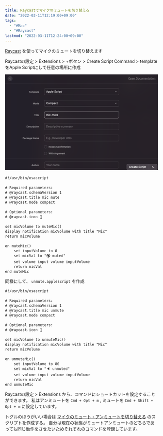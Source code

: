 ```yaml
---
title: Raycastでマイクのミュートを切り替える
date: "2022-03-11T12:19:00+09:00"
tags:
  - "#Mac"
  - "#Raycast"
lastmod: "2022-03-11T12:24:00+09:00"
---
```


[Raycast](Raycast.md) を使ってマイクのミュートを切り替えます

Raycastの設定 > Extensions > +ボタン > Create Script Command > templateをApple Scriptにして任意の場所に作成

![Pasted-image-20220311122221.png](static/Pasted-image-20220311122221.png)

````applescript:mute.applescript
#!/usr/bin/osascript

# Required parameters:
# @raycast.schemaVersion 1
# @raycast.title mic mute
# @raycast.mode compact

# Optional parameters:
# @raycast.icon 🤖

set micVolume to muteMic()
display notification micVolume with title "Mic"
return micVolume

on muteMic()
	set inputVolume to 0
	set micVal to "🔇 muted"
	set volume input volume inputVolume
	return micVal
end muteMic
````

同様にして、 `unmute.applescript` を作成

````applescript:mute.applescript
#!/usr/bin/osascript

# Required parameters:
# @raycast.schemaVersion 1
# @raycast.title mic unmute
# @raycast.mode compact

# Optional parameters:
# @raycast.icon 🤖

set micVolume to unmuteMic()
display notification micVolume with title "Mic"
return micVolume

on unmuteMic()
	set inputVolume to 80
	set micVal to "🔈 unmuted"
	set volume input volume inputVolume
	return micVal
end unmuteMic
````

Raycastの設定 > Extensions から、コマンドにショートカットを設定することができます。
私はアンミュートを `Cmd + Opt + m` , ミュートを `Cmd + Shift + Opt + m` に設定しています。

トグルのほうがいい場合は [マイクのミュート・アンミュートを切り替える](%E3%83%9E%E3%82%A4%E3%82%AF%E3%81%AE%E3%83%9F%E3%83%A5%E3%83%BC%E3%83%88%E3%83%BB%E3%82%A2%E3%83%B3%E3%83%9F%E3%83%A5%E3%83%BC%E3%83%88%E3%82%92%E5%88%87%E3%82%8A%E6%9B%BF%E3%81%88%E3%82%8B.md) のスクリプトを作成する。
自分は現在の状態がミュートアンミュートのどちらであっても同じ動作をさせたいためそれぞれのコマンドを登録しています。
